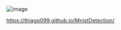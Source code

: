 ![image](https://github.com/user-attachments/assets/7d4c3767-252c-435c-8f04-daad780652d3)

https://thiago099.github.io/MnistDetection/

